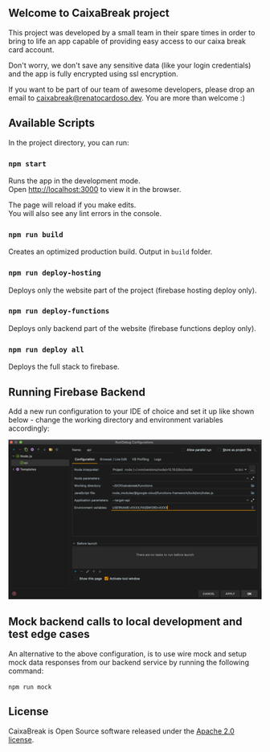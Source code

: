 ## Welcome to CaixaBreak project

This project was developed by a small team in their spare times in order to bring to life
an app capable of providing easy access to our caixa break card account.

Don't worry, we don't save any sensitive data (like your login credentials)
and the app is fully encrypted using ssl encryption.

If you want to be part of our team of awesome developers, please drop an
email to [caixabreak@renatocardoso.dev](mailto:caixabreak@renatocardoso.dev). You are more than welcome :) 

## Available Scripts

In the project directory, you can run:

### `npm start`

Runs the app in the development mode.<br />
Open [http://localhost:3000](http://localhost:3000) to view it in the browser.

The page will reload if you make edits.<br />
You will also see any lint errors in the console.

### `npm run build`

Creates an optimized production build. Output in `build` folder.

### `npm run deploy-hosting`

Deploys only the website part of the project (firebase hosting deploy only).

### `npm run deploy-functions`

Deploys only backend part of the website (firebase functions deploy only).

### `npm run deploy all`

Deploys the full stack to firebase.

## Running Firebase Backend

Add a new run configuration to your IDE of choice and set it up like shown below -
change the working directory and environment variables accordingly:

![](./tools/images/api-intellij.png)

## Mock backend calls to local development and test edge cases

An alternative to the above configuration, is to use wire mock and setup mock data responses
from our backend service by running the following command:

`npm run mock`

## License
CaixaBreak is Open Source software released under the
[Apache 2.0 license](https://www.apache.org/licenses/LICENSE-2.0.html).